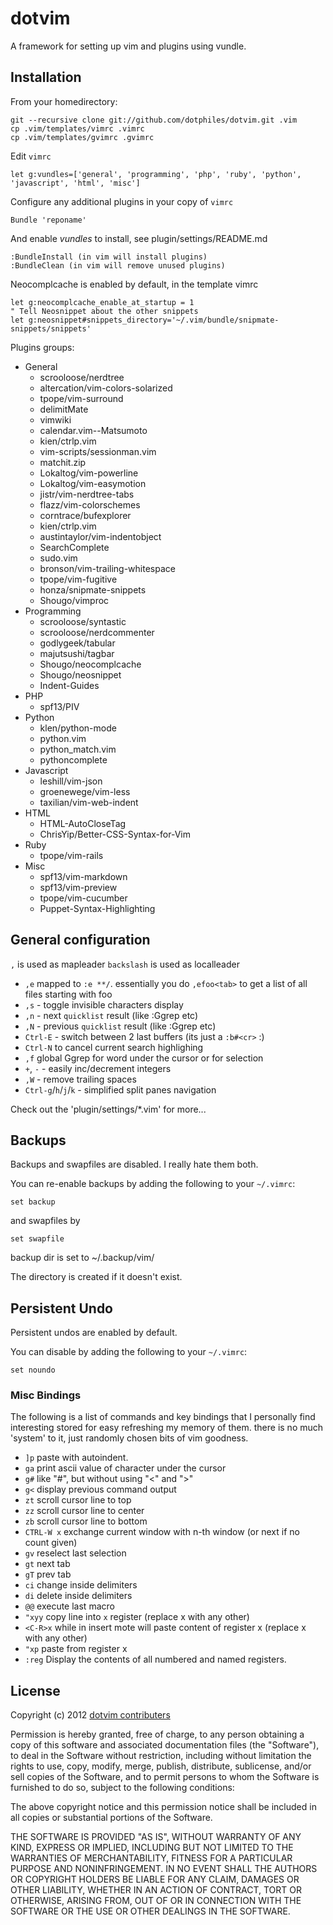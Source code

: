 dotvim
======

A framework for setting up vim and plugins using vundle.

Installation
------------

From your homedirectory:

    git --recursive clone git://github.com/dotphiles/dotvim.git .vim
    cp .vim/templates/vimrc .vimrc
    cp .vim/templates/gvimrc .gvimrc

Edit `vimrc`

    let g:vundles=['general', 'programming', 'php', 'ruby', 'python', 'javascript', 'html', 'misc']

Configure any additional plugins in your copy of `vimrc`

    Bundle 'reponame'

And enable *vundles* to install, see plugin/settings/README.md

    :BundleInstall (in vim will install plugins)
    :BundleClean (in vim will remove unused plugins)

Neocomplcache is enabled by default, in the template vimrc

    let g:neocomplcache_enable_at_startup = 1
    " Tell Neosnippet about the other snippets
    let g:neosnippet#snippets_directory='~/.vim/bundle/snipmate-snippets/snippets'

Plugins groups:

  - General
    - scrooloose/nerdtree
    - altercation/vim-colors-solarized
    - tpope/vim-surround
    - delimitMate
    - vimwiki
    - calendar.vim--Matsumoto
    - kien/ctrlp.vim
    - vim-scripts/sessionman.vim
    - matchit.zip
    - Lokaltog/vim-powerline
    - Lokaltog/vim-easymotion
    - jistr/vim-nerdtree-tabs
    - flazz/vim-colorschemes
    - corntrace/bufexplorer
    - kien/ctrlp.vim
    - austintaylor/vim-indentobject
    - SearchComplete
    - sudo.vim
    - bronson/vim-trailing-whitespace
    - tpope/vim-fugitive
    - honza/snipmate-snippets
    - Shougo/vimproc
  - Programming
    - scrooloose/syntastic
    - scrooloose/nerdcommenter
    - godlygeek/tabular
    - majutsushi/tagbar
    - Shougo/neocomplcache
    - Shougo/neosnippet
    - Indent-Guides
  - PHP
    - spf13/PIV
  - Python
    - klen/python-mode
    - python.vim
    - python_match.vim
    - pythoncomplete
  - Javascript
    - leshill/vim-json
    - groenewege/vim-less
    - taxilian/vim-web-indent
  - HTML
    - HTML-AutoCloseTag
    - ChrisYip/Better-CSS-Syntax-for-Vim
  - Ruby
    - tpope/vim-rails
  - Misc
    - spf13/vim-markdown
    - spf13/vim-preview
    - tpope/vim-cucumber
    - Puppet-Syntax-Highlighting

General configuration
---------------------

`,` is used as mapleader
`backslash` is used as localleader

* `,e` mapped to `:e **/`. essentially you do `,efoo<tab>` to get a list of all files starting with foo
* `,s` - toggle invisible characters display
* `,n` - next `quicklist` result (like :Ggrep etc)
* `,N` - previous `quicklist` result (like :Ggrep etc)
* `Ctrl-E` - switch between 2 last buffers  (its just a `:b#<cr>` :)
* `Ctrl-N` to cancel current search highlighing
* `,f` global Ggrep for word under the cursor or for selection
* `+`, `-` - easily inc/decrement integers
* `,W` - remove trailing spaces
* `Ctrl-g`/`h`/`j`/`k` - simplified split panes navigation

Check out the 'plugin/settings/\*.vim' for more...

Backups
-------

Backups and swapfiles are disabled. I really hate them both.

You can re-enable backups by adding the following to your `~/.vimrc`:

    set backup

 and swapfiles by

    set swapfile

backup dir is set to ~/.backup/vim/

The directory is created if it doesn't exist.

Persistent Undo
---------------

Persistent undos are enabled by default.

You can disable by adding the following to your `~/.vimrc`:

    set noundo

### Misc Bindings

The following is a list of commands and key bindings that I personally find interesting
stored for easy refreshing my memory of them. there is no much 'system' to it, just
randomly chosen bits of vim goodness.

* `]p` paste with autoindent.
* `ga` print ascii value of character under the cursor
* `g#` like "#", but without using "\<" and "\>"
* `g<` display previous command output
* `zt` scroll cursor line to top
* `zz` scroll cursor line to center
* `zb` scroll cursor line to bottom
* `CTRL-W x` exchange current window with n-th window (or next if no count given)
* `gv` reselect last selection
* `gt` next tab
* `gT` prev tab
* `ci` change inside delimiters
* `di` delete inside delimiters
* `@@` execute last macro
* `"xyy` copy line into `x` register (replace x with any other)
* `<C-R>x` while in insert mote will paste content of register x (replace x with any other)
* `"xp` paste from register x
* `:reg` Display the contents of all numbered and named registers.

License
-------

Copyright (c) 2012 [dotvim contributers][1]

Permission is hereby granted, free of charge, to any person obtaining a copy of
this software and associated documentation files (the "Software"), to deal in
the Software without restriction, including without limitation the rights to
use, copy, modify, merge, publish, distribute, sublicense, and/or sell copies
of the Software, and to permit persons to whom the Software is furnished to do
so, subject to the following conditions:

The above copyright notice and this permission notice shall be included in all
copies or substantial portions of the Software.

THE SOFTWARE IS PROVIDED "AS IS", WITHOUT WARRANTY OF ANY KIND, EXPRESS OR
IMPLIED, INCLUDING BUT NOT LIMITED TO THE WARRANTIES OF MERCHANTABILITY,
FITNESS FOR A PARTICULAR PURPOSE AND NONINFRINGEMENT. IN NO EVENT SHALL THE
AUTHORS OR COPYRIGHT HOLDERS BE LIABLE FOR ANY CLAIM, DAMAGES OR OTHER
LIABILITY, WHETHER IN AN ACTION OF CONTRACT, TORT OR OTHERWISE, ARISING FROM,
OUT OF OR IN CONNECTION WITH THE SOFTWARE OR THE USE OR OTHER DEALINGS IN THE
SOFTWARE.

[1]: https://github.com/dotphiles/dotvim/graphs/contributors

